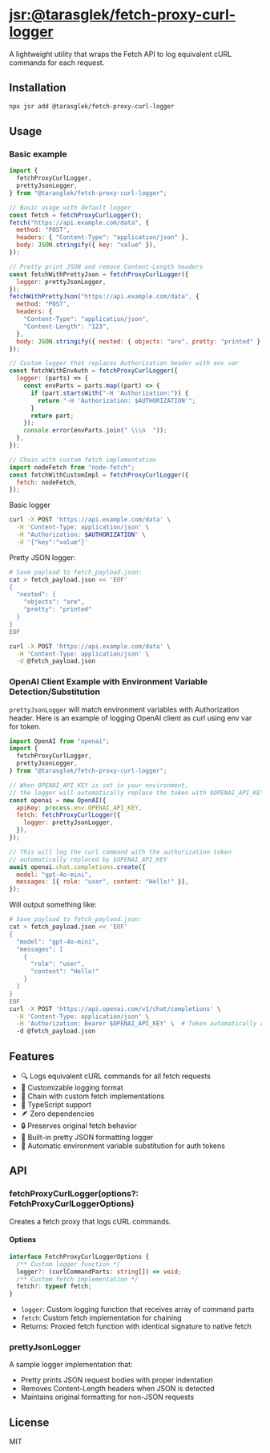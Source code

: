 # [jsr:@tarasglek/fetch-proxy-curl-logger](https://jsr.io/@tarasglek/fetch-proxy-curl-logger)

A lightweight utility that wraps the Fetch API to log equivalent cURL commands
for each request.

## Installation

```bash
npx jsr add @tarasglek/fetch-proxy-curl-logger
```

## Usage

### Basic example

```js
import {
  fetchProxyCurlLogger,
  prettyJsonLogger,
} from "@tarasglek/fetch-proxy-curl-logger";

// Basic usage with default logger
const fetch = fetchProxyCurlLogger();
fetch("https://api.example.com/data", {
  method: "POST",
  headers: { "Content-Type": "application/json" },
  body: JSON.stringify({ key: "value" }),
});

// Pretty print JSON and remove Content-Length headers
const fetchWithPrettyJson = fetchProxyCurlLogger({
  logger: prettyJsonLogger,
});
fetchWithPrettyJson("https://api.example.com/data", {
  method: "POST",
  headers: {
    "Content-Type": "application/json",
    "Content-Length": "123",
  },
  body: JSON.stringify({ nested: { objects: "are", pretty: "printed" } }),
});

// Custom logger that replaces Authorization header with env var
const fetchWithEnvAuth = fetchProxyCurlLogger({
  logger: (parts) => {
    const envParts = parts.map((part) => {
      if (part.startsWith("-H 'Authorization:")) {
        return "-H 'Authorization: $AUTHORIZATION'";
      }
      return part;
    });
    console.error(envParts.join(" \\\n  "));
  },
});

// Chain with custom fetch implementation
import nodeFetch from "node-fetch";
const fetchWithCustomImpl = fetchProxyCurlLogger({
  fetch: nodeFetch,
});
```

Basic logger

```bash
curl -X POST 'https://api.example.com/data' \
  -H 'Content-Type: application/json' \
  -H "Authorization: $AUTHORIZATION" \
  -d '{"key":"value"}'
```

Pretty JSON logger:

```bash
# Save payload to fetch_payload.json:
cat > fetch_payload.json << 'EOF'
{
  "nested": {
    "objects": "are",
    "pretty": "printed"
  }
}
EOF

curl -X POST 'https://api.example.com/data' \
  -H 'Content-Type: application/json' \
  -d @fetch_payload.json
```

### OpenAI Client Example with Environment Variable Detection/Substitution

`prettyJsonLogger` will match environment variables with Authorization header.
Here is an example of logging OpenAI client as curl using env var for token.

```javascript
import OpenAI from "openai";
import {
  fetchProxyCurlLogger,
  prettyJsonLogger,
} from "@tarasglek/fetch-proxy-curl-logger";

// When OPENAI_API_KEY is set in your environment,
// the logger will automatically replace the token with $OPENAI_API_KEY
const openai = new OpenAI({
  apiKey: process.env.OPENAI_API_KEY,
  fetch: fetchProxyCurlLogger({
    logger: prettyJsonLogger,
  }),
});

// This will log the curl command with the authorization token
// automatically replaced by $OPENAI_API_KEY
await openai.chat.completions.create({
  model: "gpt-4o-mini",
  messages: [{ role: "user", content: "Hello!" }],
});
```

Will output something like:

```bash
# Save payload to fetch_payload.json:
cat > fetch_payload.json << 'EOF'
{
  "model": "gpt-4o-mini",
  "messages": [
    {
      "role": "user",
      "content": "Hello!"
    }
  ]
}
EOF
curl -X POST 'https://api.openai.com/v1/chat/completions' \
  -H 'Content-Type: application/json' \
  -H 'Authorization: Bearer $OPENAI_API_KEY' \  # Token automatically replaced!
  -d @fetch_payload.json
```

## Features

- 🔍 Logs equivalent cURL commands for all fetch requests
- 🎨 Customizable logging format
- 🔗 Chain with custom fetch implementations
- 📝 TypeScript support
- 🪶 Zero dependencies
- 🔒 Preserves original fetch behavior
- 🎯 Built-in pretty JSON formatting logger
- 🔐 Automatic environment variable substitution for auth tokens

## API

### fetchProxyCurlLogger(options?: FetchProxyCurlLoggerOptions)

Creates a fetch proxy that logs cURL commands.

#### Options

```typescript
interface FetchProxyCurlLoggerOptions {
  /** Custom logger function */
  logger?: (curlCommandParts: string[]) => void;
  /** Custom fetch implementation */
  fetch?: typeof fetch;
}
```

- `logger`: Custom logging function that receives array of command parts
- `fetch`: Custom fetch implementation for chaining
- Returns: Proxied fetch function with identical signature to native fetch

### prettyJsonLogger

A sample logger implementation that:

- Pretty prints JSON request bodies with proper indentation
- Removes Content-Length headers when JSON is detected
- Maintains original formatting for non-JSON requests

## License

MIT
